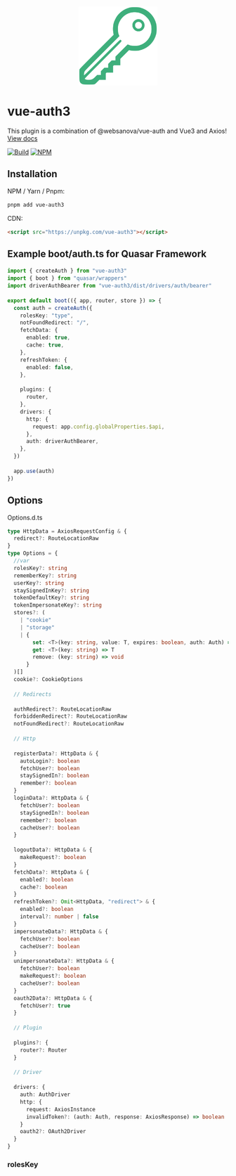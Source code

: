 <p align="center">
  <img src="./docs/public/icon.svg" width="180px">
</p>

# vue-auth3

This plugin is a combination of @websanova/vue-auth and Vue3 and Axios!
[View docs](https://vue-auth3.js.org)

[![Build](https://github.com/tachibana-shin/vue-auth3/actions/workflows/docs.yml/badge.svg)](https://github.com/tachibana-shin/vue-auth3/actions/workflows/docs.yml)
[![NPM](https://badge.fury.io/js/vue-auth3.svg)](http://badge.fury.io/js/vue-auth3)

## Installation

NPM / Yarn / Pnpm:

```bash
pnpm add vue-auth3
```

CDN:

```html
<script src="https://unpkg.com/vue-auth3"></script>
```

## Example boot/auth.ts for Quasar Framework

```ts
import { createAuth } from "vue-auth3"
import { boot } from "quasar/wrappers"
import driverAuthBearer from "vue-auth3/dist/drivers/auth/bearer"

export default boot(({ app, router, store }) => {
  const auth = createAuth({
    rolesKey: "type",
    notFoundRedirect: "/",
    fetchData: {
      enabled: true,
      cache: true,
    },
    refreshToken: {
      enabled: false,
    },

    plugins: {
      router,
    },
    drivers: {
      http: {
        request: app.config.globalProperties.$api,
      },
      auth: driverAuthBearer,
    },
  })

  app.use(auth)
})
```

## Options

Options.d.ts

```ts
type HttpData = AxiosRequestConfig & {
  redirect?: RouteLocationRaw
}
type Options = {
  //var
  rolesKey?: string
  rememberKey?: string
  userKey?: string
  staySignedInKey?: string
  tokenDefaultKey?: string
  tokenImpersonateKey?: string
  stores?: (
    | "cookie"
    | "storage"
    | {
        set: <T>(key: string, value: T, expires: boolean, auth: Auth) => void
        get: <T>(key: string) => T
        remove: (key: string) => void
      }
  )[]
  cookie?: CookieOptions

  // Redirects

  authRedirect?: RouteLocationRaw
  forbiddenRedirect?: RouteLocationRaw
  notFoundRedirect?: RouteLocationRaw

  // Http

  registerData?: HttpData & {
    autoLogin?: boolean
    fetchUser?: boolean
    staySignedIn?: boolean
    remember?: boolean
  }
  loginData?: HttpData & {
    fetchUser?: boolean
    staySignedIn?: boolean
    remember?: boolean
    cacheUser?: boolean
  }

  logoutData?: HttpData & {
    makeRequest?: boolean
  }
  fetchData?: HttpData & {
    enabled?: boolean
    cache?: boolean
  }
  refreshToken?: Omit<HttpData, "redirect"> & {
    enabled?: boolean
    interval?: number | false
  }
  impersonateData?: HttpData & {
    fetchUser?: boolean
    cacheUser?: boolean
  }
  unimpersonateData?: HttpData & {
    fetchUser?: boolean
    makeRequest?: boolean
    cacheUser?: boolean
  }
  oauth2Data?: HttpData & {
    fetchUser?: true
  }

  // Plugin

  plugins?: {
    router?: Router
  }

  // Driver

  drivers: {
    auth: AuthDriver
    http: {
      request: AxiosInstance
      invalidToken?: (auth: Auth, response: AxiosResponse) => boolean
    }
    oauth2?: OAuth2Driver
  }
}
```

### rolesKey
